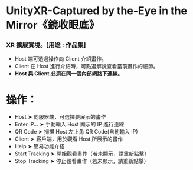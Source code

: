 # UnityXR-Captured by the-Eye in the Mirror《鏡收眼底》
### XR 擴展實境。[用途 : 作品集]
- Host 端可透過操作向 Client 介紹畫作。
- Client 在 Host 進行介紹時，可點選解說查看當前畫作的細節。
- **Host 與 Client 必須在同一個內部網路下連線。**
# 操作：
- Host           ➤ 伺服器端，可選擇要展示的畫作
- Enter IP...    ➤ 手動輸入 Host 顯示的 IP 進行連線
- QR Code        ➤ 掃描 Host 左上角 QR Code(自動輸入 IP)
- Client         ➤ 客戶端，用於觀看 Host 所展示的畫作
- Help           ➤ 簡易功能介紹
- Start Tracking ➤ 開始觀看畫作（若未顯示，請重新點擊）
- Stop Tracking  ➤ 停止觀看畫作（若未顯示，請重新點擊）
